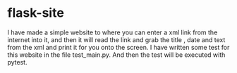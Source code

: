 # flask-site

I have made a simple website to where you can enter a xml link from the internet into it, and then it will read the link and grab the title , 
date and text from the xml and print it for you onto the screen. 
I have written some test for this website in the file test_main.py. And then the test will be executed with pytest.
